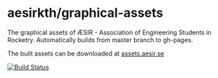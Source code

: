 # aesirkth/graphical-assets
The graphical assets of ÆSIR - Association of Engineering Students in Rocketry. Automatically builds from master branch to gh-pages.

The built assets can be downloaded at [assets.aesir.se](https://assets.aesir.se)

[![Build Status](https://travis-ci.org/aesirkth/graphical-assets.svg?branch=master)](https://travis-ci.org/aesirkth/graphical-assets)